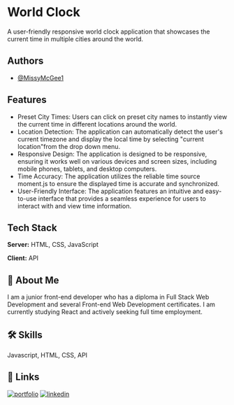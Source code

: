# World Clock

A user-friendly responsive world clock application that showcases the current time in multiple cities around the world.

## Authors

- [@MissyMcGee1](https://www.github.com/MissyMcGee1)

## Features

- Preset City Times: Users can click on preset city names to instantly view the current time in different locations around the world.
- Location Detection: The application can automatically detect the user's current timezone and display the local time by selecting "current location"from the drop down menu.
- Responsive Design: The application is designed to be responsive, ensuring it works well on various devices and screen sizes, including mobile phones, tablets, and desktop computers.
- Time Accuracy: The application utilizes the reliable time source moment.js to ensure the displayed time is accurate and synchronized.
- User-Friendly Interface: The application features an intuitive and easy-to-use interface that provides a seamless experience for users to interact with and view time information.

## Tech Stack

**Server:** HTML, CSS, JavaScript

**Client:** API

## 🚀 About Me

I am a junior front-end developer who has a diploma in Full Stack Web Development and several Front-end Web Development certificates. I am currently studying React and actively seeking full time employment.

## 🛠 Skills

Javascript, HTML, CSS, API

## 🔗 Links

[![portfolio](https://img.shields.io/badge/my_portfolio-000?style=for-the-badge&logo=ko-fi&logoColor=white)](https://missymcgee.com/)
[![linkedin](https://img.shields.io/badge/linkedin-0A66C2?style=for-the-badge&logo=linkedin&logoColor=white)](https://www.linkedin.com/in/missy-mcgee/)
